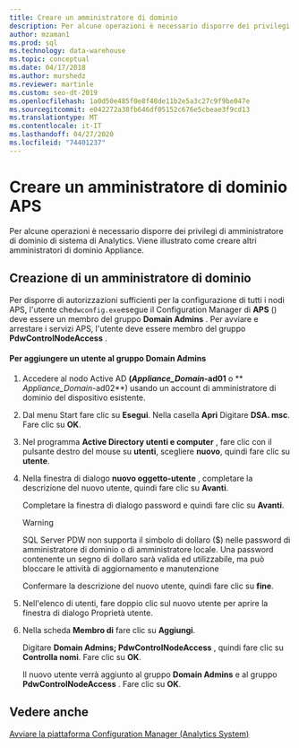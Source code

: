 ```yaml
---
title: Creare un amministratore di dominio
description: Per alcune operazioni è necessario disporre dei privilegi di amministratore di dominio di sistema di Analytics. Viene illustrato come creare altri amministratori di dominio Appliance.
author: mzaman1
ms.prod: sql
ms.technology: data-warehouse
ms.topic: conceptual
ms.date: 04/17/2018
ms.author: murshedz
ms.reviewer: martinle
ms.custom: seo-dt-2019
ms.openlocfilehash: 1a0d50e485f0e8f48de11b2e5a3c27c9f9be047e
ms.sourcegitcommit: e042272a38fb646df05152c676e5cbeae3f9cd13
ms.translationtype: MT
ms.contentlocale: it-IT
ms.lasthandoff: 04/27/2020
ms.locfileid: "74401237"
---
```

# <a name="create-an-aps-domain-administrator"></a>Creare un amministratore di dominio APS
Per alcune operazioni è necessario disporre dei privilegi di amministratore di dominio di sistema di Analytics. Viene illustrato come creare altri amministratori di dominio Appliance.  
  
## <a name="create-a-domain-administrator"></a>Creazione di un amministratore di dominio  
Per disporre di autorizzazioni sufficienti per la configurazione di tutti i nodi APS, l'utente che`dwconfig.exe`esegue il Configuration Manager di **APS** () deve essere un membro del gruppo **Domain Admins** . Per avviare e arrestare i servizi APS, l'utente deve essere membro del gruppo **PdwControlNodeAccess** .  
  
#### <a name="to-add-a-user-to-the-domain-admins-group"></a>Per aggiungere un utente al gruppo Domain Admins  
  
1.  Accedere al nodo Active AD **(_Appliance\_Domain_-ad01** o ** _Appliance\_Domain_-ad02**) usando un account di amministratore di dominio del dispositivo esistente.  
  
2.  Dal menu Start fare clic su **Esegui**. Nella casella **Apri** Digitare **DSA. msc**. Fare clic su **OK**.  
  
3.  Nel programma **Active Directory utenti e computer** , fare clic con il pulsante destro del mouse su **utenti**, scegliere **nuovo**, quindi fare clic su **utente**.  
  
4.  Nella finestra di dialogo **nuovo oggetto-utente** , completare la descrizione del nuovo utente, quindi fare clic su **Avanti**.  
  
    Completare la finestra di dialogo password e quindi fare clic su **Avanti**.  
  
    > [!WARNING]  
    > SQL Server PDW non supporta il simbolo di dollaro ($) nelle password di amministratore di dominio o di amministratore locale. Una password contenente un segno di dollaro sarà valida ed utilizzabile, ma può bloccare le attività di aggiornamento e manutenzione  
  
    Confermare la descrizione del nuovo utente, quindi fare clic su **fine**.  
  
5.  Nell'elenco di utenti, fare doppio clic sul nuovo utente per aprire la finestra di dialogo Proprietà utente.  
  
6.  Nella scheda **Membro di** fare clic su **Aggiungi**.  
  
    Digitare **Domain Admins; PdwControlNodeAccess** , quindi fare clic su **Controlla nomi**. Fare clic su **OK**.  
  
    Il nuovo utente verrà aggiunto al gruppo **Domain Admins** e al gruppo **PdwControlNodeAccess** . Fare clic su **OK**.  
  
## <a name="see-also"></a>Vedere anche  
[Avviare la piattaforma Configuration Manager &#40;Analytics System&#41;](launch-the-configuration-manager.md)  
  
